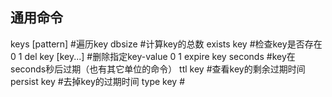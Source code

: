 ## 通用命令
keys [pattern] #遍历key
dbsize #计算key的总数
exists key #检查key是否存在 0 1
del key [key...] #删除指定key-value 0 1
expire key seconds #key在seconds秒后过期（也有其它单位的命令）
ttl key #查看key的剩余过期时间
persist key #去掉key的过期时间
type key #